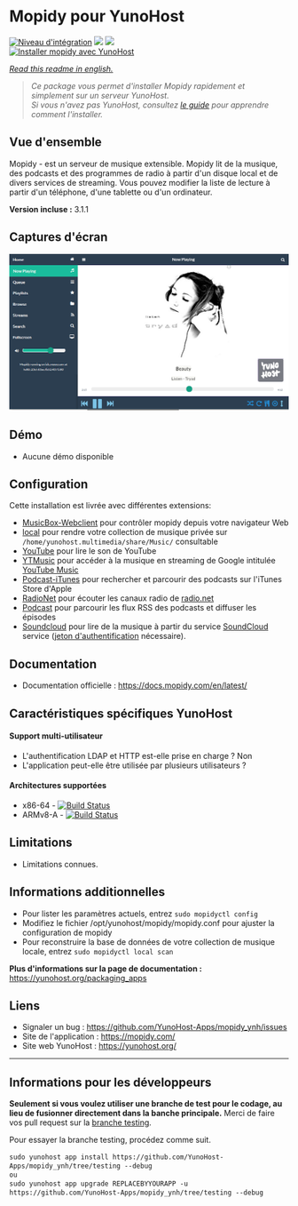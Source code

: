 # Mopidy pour YunoHost

[![Niveau d'intégration](https://dash.yunohost.org/integration/mopidy.svg)](https://dash.yunohost.org/appci/app/mopidy) ![](https://ci-apps.yunohost.org/ci/badges/mopidy.status.svg) ![](https://ci-apps.yunohost.org/ci/badges/mopidy.maintain.svg)  
[![Installer mopidy avec YunoHost](https://install-app.yunohost.org/install-with-yunohost.svg)](https://install-app.yunohost.org/?app=mopidy)

*[Read this readme in english.](./README.md)* 

> *Ce package vous permet d'installer Mopidy rapidement et simplement sur un serveur YunoHost.  
Si vous n'avez pas YunoHost, consultez [le guide](https://yunohost.org/#/install) pour apprendre comment l'installer.*

## Vue d'ensemble
Mopidy - est un serveur de musique extensible.
Mopidy lit de la musique, des podcasts et des programmes de radio à partir d'un disque local et de divers services de streaming.
Vous pouvez modifier la liste de lecture à partir d'un téléphone, d'une tablette ou d'un ordinateur.

**Version incluse :** 3.1.1

## Captures d'écran

![](sources/extra_files/mopidy_screenshot1.png)

## Démo

* Aucune démo disponible

## Configuration

Cette installation est livrée avec différentes extensions:

* [MusicBox-Webclient](https://mopidy.com/ext/musicbox-webclient/) pour contrôler mopidy depuis votre navigateur Web
* [local](https://mopidy.com/ext/local/) pour rendre votre collection de musique privée sur `/home/yunohost.multimedia/share/Music/` consultable
* [YouTube](https://pypi.org/project/Mopidy-YouTube/) pour lire le son de YouTube
* [YTMusic](https://music.youtube.com/) pour accéder à la musique en streaming de Google intitulée [YouTube Music](https://music.youtube.com/) 
* [Podcast-iTunes](https://mopidy.com/ext/podcast-itunes/) pour rechercher et parcourir des podcasts sur l'iTunes Store d'Apple
* [RadioNet](https://mopidy.com/ext/radionet/) pour écouter les canaux radio de [radio.net](https://www.radio.net/)
* [Podcast](https://mopidy.com/ext/podcast/) pour parcourir les flux RSS des podcasts et diffuser les épisodes
* [Soundcloud](https://pypi.org/project/Mopidy-SoundCloud/) pour lire de la musique à partir du service [SoundCloud](https://soundcloud.com/) service \([jeton d'authentification](https://pypi.org/project/Mopidy-SoundCloud/) nécessaire\).


## Documentation

 * Documentation officielle : https://docs.mopidy.com/en/latest/
## Caractéristiques spécifiques YunoHost

#### Support multi-utilisateur

* L'authentification LDAP et HTTP est-elle prise en charge ? Non 
* L'application peut-elle être utilisée par plusieurs utilisateurs ?

#### Architectures supportées

* x86-64 - [![Build Status](https://ci-apps.yunohost.org/ci/logs/REPLACEBYYOURAPP%20%28Apps%29.svg)](https://ci-apps.yunohost.org/ci/apps/REPLACEBYYOURAPP/)
* ARMv8-A - [![Build Status](https://ci-apps-arm.yunohost.org/ci/logs/REPLACEBYYOURAPP%20%28Apps%29.svg)](https://ci-apps-arm.yunohost.org/ci/apps/REPLACEBYYOURAPP/)

## Limitations

* Limitations connues.

## Informations additionnelles

* Pour lister les paramètres actuels, entrez  `sudo mopidyctl config`
* Modifiez le fichier /opt/yunohost/mopidy/mopidy.conf pour ajuster la configuration de mopidy
* Pour reconstruire la base de données de votre collection de musique locale, entrez `sudo mopidyctl local scan`

**Plus d'informations sur la page de documentation :**  
https://yunohost.org/packaging_apps

## Liens

 * Signaler un bug : https://github.com/YunoHost-Apps/mopidy_ynh/issues
 * Site de l'application : https://mopidy.com/
 * Site web YunoHost : https://yunohost.org/

---

## Informations pour les développeurs

**Seulement si vous voulez utiliser une branche de test pour le codage, au lieu de fusionner directement dans la banche principale.**
Merci de faire vos pull request sur la [branche testing](https://github.com/YunoHost-Apps/mopidy_ynh/tree/testing).

Pour essayer la branche testing, procédez comme suit.
```
sudo yunohost app install https://github.com/YunoHost-Apps/mopidy_ynh/tree/testing --debug
ou
sudo yunohost app upgrade REPLACEBYYOURAPP -u https://github.com/YunoHost-Apps/mopidy_ynh/tree/testing --debug
```
